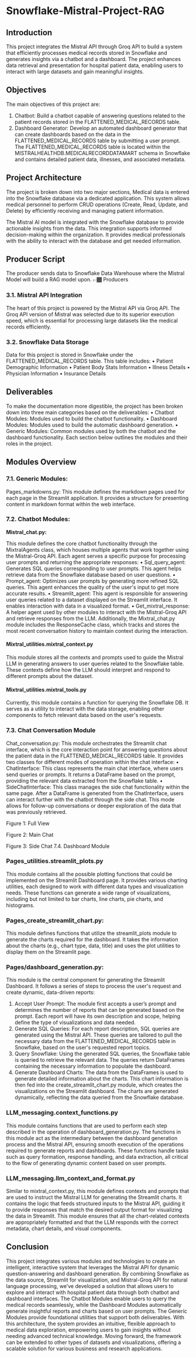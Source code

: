 # Snowflake-Mistral-Project-RAG

## Introduction
This project integrates the Mistral API through Groq API to build a system that efficiently processes medical records stored in Snowflake and generates insights via a chatbot and a dashboard. The project enhances data retrieval and presentation for hospital patient data, enabling users to interact with large datasets and gain meaningful insights.


## Objectives
The main objectives of this project are:
1.	Chatbot: Build a chatbot capable of answering questions related to the patient records stored in the FLATTENED_MEDICAL_RECORDS table.
2.	Dashboard Generator: Develop an automated dashboard generator that can create dashboards based on the data in the FLATTENED_MEDICAL_RECORDS table by submitting a user prompt.
The FLATTENED_MEDICAL_RECORDS table is located within the MISTRALHEALTHDB.MEDICALRECORDDATAMART schema in Snowflake and contains detailed patient data, illnesses, and associated metadata.


## Project Architecture
The project is broken down into two major sections, Medical data is entered into the Snowflake database via a dedicated application. This system allows medical personnel to perform CRUD operations (Create, Read, Update, and Delete) by efficiently receiving and managing patient information.

The Mistral AI model is integrated with the Snowflake database to provide actionable insights from the data. This integration supports informed decision-making within the organization. It provides medical professionals with the ability to interact with the database and get needed information.

## Producer Script
The producer sends data to Snowflake Data Warehouse where the Mistral Model will build a RAG model upon.
👉🏾 Producers


### 3.1. Mistral API Integration
The heart of this project is powered by the Mistral API via Groq API. The Groq API version of Mistral was selected due to its superior execution speed, which is essential for processing large datasets like the medical records efficiently.

### 3.2. Snowflake Data Storage
Data for this project is stored in Snowflake under the FLATTENED_MEDICAL_RECORDS table. This table includes:
•	Patient Demographic Information
•	Patient Body Stats Information
•	Illness Details
•	Physician Information
•	Insurance Details

## Deliverables
To make the documentation more digestible, the project has been broken down into three main categories based on the deliverables:
•	Chatbot Modules: Modules used to build the chatbot functionality.
•	Dashboard Modules: Modules used to build the automatic dashboard generation.
•	Generic Modules: Common modules used by both the chatbot and the dashboard functionality.
Each section below outlines the modules and their roles in the project.

## Modules Overview
### 7.1. Generic Modules:
Pages_markdowns.py:
This module defines the markdown pages used for each page in the Streamlit application. It provides a structure for presenting content in markdown format within the web interface.



### 7.2. Chatbot Modules:

**Mistral_chat.py:** 

This module defines the core chatbot functionality through the MixtralAgents class, which houses multiple agents that work together using the Mistral-Groq API. Each agent serves a specific purpose for processing user prompts and returning the appropriate responses:
•	Sql_query_agent: Generates SQL queries corresponding to user prompts. This agent helps retrieve data from the Snowflake database based on user questions.
•	Prompt_agent: Optimizes user prompts by generating more refined SQL queries. This agent enhances the quality of the user's input to get more accurate results.
•	Streamlit_agent: This agent is responsible for answering user queries related to a dataset displayed on the Streamlit interface. It enables interaction with data in a visualized format.
•	Get_mixtral_response: A helper agent used by other modules to interact with the Mistral-Groq API and retrieve responses from the LLM.
Additionally, the Mixtral_chat.py module includes the ResponseCache class, which tracks and stores the most recent conversation history to maintain context during the interaction.

#### Mixtral_utilities.mixtral_context.py
This module stores all the contexts and prompts used to guide the Mistral LLM in generating answers to user queries related to the Snowflake table. These contexts define how the LLM should interpret and respond to different prompts about the dataset.

#### Mixtral_utilities.mixtral_tools.py
Currently, this module contains a function for querying the Snowflake DB. It serves as a utility to interact with the data storage, enabling other components to fetch relevant data based on the user's requests.



### 7.3. Chat Conversation Module
Chat_conversation.py: 
This module orchestrates the Streamlit chat interface, which is the core interaction point for answering questions about the patient data in the FLATTENED_MEDICAL_RECORDS table. It provides two classes for different modes of operation within the chat interface:
•	ChatInterface: This class represents the main chat interface, where users send queries or prompts. It returns a DataFrame based on the prompt, providing the relevant data extracted from the Snowflake table.
•	SideChatInterface: This class manages the side chat functionality within the same page. After a DataFrame is generated from the ChatInterface, users can interact further with the chatbot through the side chat. This mode allows for follow-up conversations or deeper exploration of the data that was previously retrieved.

 
Figure 1: Full View


 
Figure 2: Main Chat
 
Figure 3: Side Chat
7.4. Dashboard Module
 
### Pages_utilities.streamlit_plots.py
This module contains all the possible plotting functions that could be implemented on the Streamlit Dashboard page. It provides various charting utilities, each designed to work with different data types and visualization needs. These functions can generate a wide range of visualizations, including but not limited to bar charts, line charts, pie charts, and histograms.

### Pages_create_streamlit_chart.py: 
This module defines functions that utilize the streamlit_plots module to generate the charts required for the dashboard. It takes the information about the charts (e.g., chart type, data, title) and uses the plot utilities to display them on the Streamlit page.


### Pages/dashboard_generation.py: 
This module is the central component for generating the Streamlit Dashboard. It follows a series of steps to process the user's request and create dynamic, data-driven reports:
1.	Accept User Prompt: The module first accepts a user’s prompt and determines the number of reports that can be generated based on the prompt. Each report will have its own description and scope, helping define the type of visualizations and data needed.
2.	Generate SQL Queries: For each report description, SQL queries are generated using the Mistral API. These queries are tailored to pull the necessary data from the FLATTENED_MEDICAL_RECORDS table in Snowflake, based on the user's requested report topics.
3.	Query Snowflake: Using the generated SQL queries, the Snowflake table is queried to retrieve the relevant data. The queries return DataFrames containing the necessary information to populate the dashboard.
4.	Generate Dashboard Charts: The data from the DataFrames is used to generate detailed information about the charts. This chart information is then fed into the create_streamlit_chart.py module, which creates the visualizations on the Streamlit dashboard. The charts are generated dynamically, reflecting the data queried from the Snowflake database.

### LLM_messaging.context_functions.py
This module contains functions that are used to perform each step described in the operation of dashboard_generation.py. The functions in this module act as the intermediary between the dashboard generation process and the Mistral API, ensuring smooth execution of the operations required to generate reports and dashboards. These functions handle tasks such as query formation, response handling, and data extraction, all critical to the flow of generating dynamic content based on user prompts.

### LLM_messaging.llm_context_and_format.py
Similar to mixtral_context.py, this module defines contexts and prompts that are used to instruct the Mistral LLM for generating the Streamlit charts. It contains the logic that feeds structured inputs to the Mistral API, guiding it to provide responses that match the desired output format for visualizing the data in Streamlit. This module ensures that all the chart-related contexts are appropriately formatted and that the LLM responds with the correct metadata, chart details, and visual components.

## Conclusion
This project integrates various modules and technologies to create an intelligent, interactive system that leverages the Mistral API for dynamic question-answering and dashboard generation. By combining Snowflake as the data source, Streamlit for visualization, and Mistral-Groq API for natural language processing, we’ve developed a solution that allows users to explore and interact with hospital patient data through both chatbot and dashboard interfaces.
The Chatbot Modules enable users to query the medical records seamlessly, while the Dashboard Modules automatically generate insightful reports and charts based on user prompts. The Generic Modules provide foundational utilities that support both deliverables.
With this architecture, the system provides an intuitive, flexible approach to medical data exploration, empowering users to gain insights without needing advanced technical knowledge. Moving forward, the framework can be extended to other types of datasets and visualizations, offering a scalable solution for various business and research applications.


